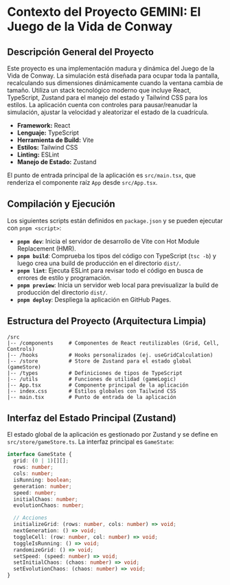 # Contexto del Proyecto GEMINI: El Juego de la Vida de Conway

## Descripción General del Proyecto

Este proyecto es una implementación madura y dinámica del Juego de la Vida de Conway. La simulación está diseñada para ocupar toda la pantalla, recalculando sus dimensiones dinámicamente cuando la ventana cambia de tamaño. Utiliza un stack tecnológico moderno que incluye React, TypeScript, Zustand para el manejo del estado y Tailwind CSS para los estilos. La aplicación cuenta con controles para pausar/reanudar la simulación, ajustar la velocidad y aleatorizar el estado de la cuadrícula.

- **Framework:** React
- **Lenguaje:** TypeScript
- **Herramienta de Build:** Vite
- **Estilos:** Tailwind CSS
- **Linting:** ESLint
- **Manejo de Estado:** Zustand

El punto de entrada principal de la aplicación es `src/main.tsx`, que renderiza el componente raíz `App` desde `src/App.tsx`.

## Compilación y Ejecución

Los siguientes scripts están definidos en `package.json` y se pueden ejecutar con `pnpm <script>`:

- **`pnpm dev`**: Inicia el servidor de desarrollo de Vite con Hot Module Replacement (HMR).
- **`pnpm build`**: Comprueba los tipos del código con TypeScript (`tsc -b`) y luego crea una build de producción en el directorio `dist/`.
- **`pnpm lint`**: Ejecuta ESLint para revisar todo el código en busca de errores de estilo y programación.
- **`pnpm preview`**: Inicia un servidor web local para previsualizar la build de producción del directorio `dist/`.
- **`pnpm deploy`**: Despliega la aplicación en GitHub Pages.

## Estructura del Proyecto (Arquitectura Limpia)

```
/src
|-- /components     # Componentes de React reutilizables (Grid, Cell, Controls)
|-- /hooks          # Hooks personalizados (ej. useGridCalculation)
|-- /store          # Store de Zustand para el estado global (gameStore)
|-- /types          # Definiciones de tipos de TypeScript
|-- /utils          # Funciones de utilidad (gameLogic)
|-- App.tsx         # Componente principal de la aplicación
|-- index.css       # Estilos globales con Tailwind CSS
|-- main.tsx        # Punto de entrada de la aplicación
```

## Interfaz del Estado Principal (Zustand)

El estado global de la aplicación es gestionado por Zustand y se define en `src/store/gameStore.ts`. La interfaz principal es `GameState`:

```typescript
interface GameState {
  grid: (0 | 1)[][];
  rows: number;
  cols: number;
  isRunning: boolean;
  generation: number;
  speed: number;
  initialChaos: number;
  evolutionChaos: number;

  // Acciones
  initializeGrid: (rows: number, cols: number) => void;
  nextGeneration: () => void;
  toggleCell: (row: number, col: number) => void;
  toggleIsRunning: () => void;
  randomizeGrid: () => void;
  setSpeed: (speed: number) => void;
  setInitialChaos: (chaos: number) => void;
  setEvolutionChaos: (chaos: number) => void;
}
```
